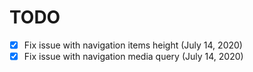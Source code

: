 # TODO

- [x] Fix issue with navigation items height (July 14, 2020)
- [x] Fix issue with navigation media query (July 14, 2020)
